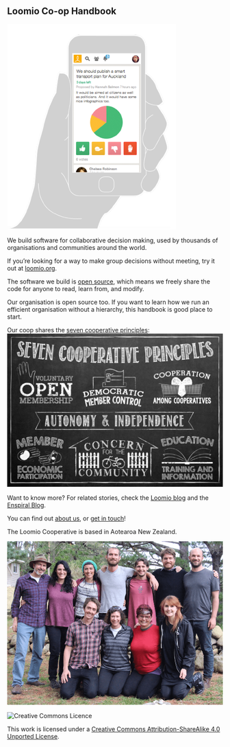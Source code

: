 ## Loomio Co-op Handbook


<img src='loomio-phone.png' class='img-right img-250px'>

We build software for collaborative decision making, used by thousands of organisations and communities around the world.

If you’re looking for a way to make group decisions without meeting, try it out at [loomio.org](http://www.loomio.org).

The software we build is [open source](http://github.com/loomio/loomio), which means we freely share the code for anyone to read, learn from, and modify.

Our organisation is open source too. If you want to learn how we run an efficient organisation without a hierarchy, this handbook is good place to start.

Our coop shares the [seven cooperative principles](http://faresharecoop.org/why-be-a-co-op.html):
<img src='co-op-principles.png' class='img-50pc'>

Want to know more? For related stories, check the [Loomio blog](http://blog.loomio.org/category/articles-and-interviews/) and the [Enspiral Blog](http://blog.enspiral.com).

You can find out [about us](http://loomio.org/about), or [get in touch](https://www.loomio.org/contact)!

The Loomio Cooperative is based in Aotearoa New Zealand.

![](teamloomio.jpg)

![Creative Commons Licence](http://i.creativecommons.org/l/by-sa/3.0/88x31.png)

This work is licensed under a [Creative Commons Attribution-ShareAlike 4.0 Unported License](http://creativecommons.org/licenses/by-sa/4.0/).
